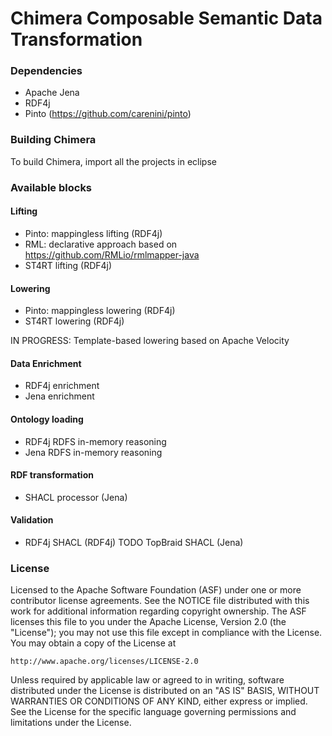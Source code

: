 Chimera Composable Semantic Data Transformation
===

### Dependencies

* Apache Jena
* RDF4j
* Pinto (https://github.com/carenini/pinto)

### Building Chimera 

To build Chimera, import all the projects in eclipse

    
### Available blocks

#### Lifting
* Pinto: mappingless lifting (RDF4j)
* RML: declarative approach based on https://github.com/RMLio/rmlmapper-java
* ST4RT lifting (RDF4j) 

#### Lowering
* Pinto: mappingless lowering (RDF4j)
* ST4RT lowering (RDF4j)

IN PROGRESS: Template-based lowering based on Apache Velocity

#### Data Enrichment
* RDF4j enrichment
* Jena enrichment 

#### Ontology loading
* RDF4j RDFS in-memory reasoning
* Jena RDFS in-memory reasoning

#### RDF transformation
* SHACL processor (Jena)

#### Validation
* RDF4j SHACL (RDF4j)
TODO TopBraid SHACL (Jena)


### License

Licensed to the Apache Software Foundation (ASF) under one or more contributor license agreements. See the NOTICE file distributed with this work for additional information regarding copyright ownership. The ASF licenses this file to you under the Apache License, Version 2.0 (the "License"); you may not use this file except in compliance with the License. You may obtain a copy of the License at

    http://www.apache.org/licenses/LICENSE-2.0

Unless required by applicable law or agreed to in writing, software distributed under the License is distributed on an "AS IS" BASIS, WITHOUT WARRANTIES OR CONDITIONS OF ANY KIND, either express or implied. See the License for the specific language governing permissions and limitations under the License.
